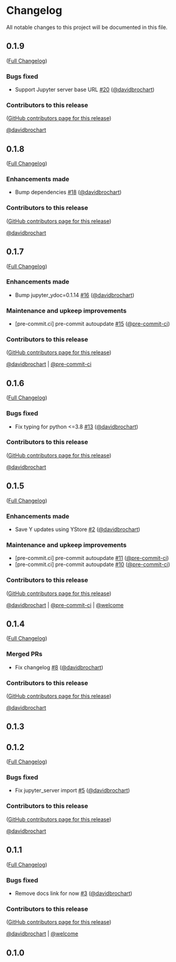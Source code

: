 # Changelog

All notable changes to this project will be documented in this file.

<!-- <START NEW CHANGELOG ENTRY> -->

## 0.1.9

([Full Changelog](https://github.com/jupyter-server/jupyter_server_ydoc/compare/v0.1.8...1eb8c61f9962b9d0b9b67538946e2041d816e317))

### Bugs fixed

- Support Jupyter server base URL [#20](https://github.com/jupyter-server/jupyter_server_ydoc/pull/20) ([@davidbrochart](https://github.com/davidbrochart))

### Contributors to this release

([GitHub contributors page for this release](https://github.com/jupyter-server/jupyter_server_ydoc/graphs/contributors?from=2022-07-27&to=2022-07-29&type=c))

[@davidbrochart](https://github.com/search?q=repo%3Ajupyter-server%2Fjupyter_server_ydoc+involves%3Adavidbrochart+updated%3A2022-07-27..2022-07-29&type=Issues)

<!-- <END NEW CHANGELOG ENTRY> -->

## 0.1.8

([Full Changelog](https://github.com/jupyter-server/jupyter_server_ydoc/compare/v0.1.7...8c8e3f086a80c07b58257adfe19887385fd2ff4c))

### Enhancements made

- Bump dependencies [#18](https://github.com/jupyter-server/jupyter_server_ydoc/pull/18) ([@davidbrochart](https://github.com/davidbrochart))

### Contributors to this release

([GitHub contributors page for this release](https://github.com/jupyter-server/jupyter_server_ydoc/graphs/contributors?from=2022-07-26&to=2022-07-27&type=c))

[@davidbrochart](https://github.com/search?q=repo%3Ajupyter-server%2Fjupyter_server_ydoc+involves%3Adavidbrochart+updated%3A2022-07-26..2022-07-27&type=Issues)

## 0.1.7

([Full Changelog](https://github.com/jupyter-server/jupyter_server_ydoc/compare/v0.1.6...1a43251c35a4a59fa2b8439d72fc8a5e2db669f9))

### Enhancements made

- Bump jupyter_ydoc=0.1.14 [#16](https://github.com/jupyter-server/jupyter_server_ydoc/pull/16) ([@davidbrochart](https://github.com/davidbrochart))

### Maintenance and upkeep improvements

- [pre-commit.ci] pre-commit autoupdate [#15](https://github.com/jupyter-server/jupyter_server_ydoc/pull/15) ([@pre-commit-ci](https://github.com/pre-commit-ci))

### Contributors to this release

([GitHub contributors page for this release](https://github.com/jupyter-server/jupyter_server_ydoc/graphs/contributors?from=2022-07-25&to=2022-07-26&type=c))

[@davidbrochart](https://github.com/search?q=repo%3Ajupyter-server%2Fjupyter_server_ydoc+involves%3Adavidbrochart+updated%3A2022-07-25..2022-07-26&type=Issues) | [@pre-commit-ci](https://github.com/search?q=repo%3Ajupyter-server%2Fjupyter_server_ydoc+involves%3Apre-commit-ci+updated%3A2022-07-25..2022-07-26&type=Issues)

## 0.1.6

([Full Changelog](https://github.com/jupyter-server/jupyter_server_ydoc/compare/v0.1.5...a90fec40d3b79e0fea564308e93d0868674250e5))

### Bugs fixed

- Fix typing for python <=3.8 [#13](https://github.com/jupyter-server/jupyter_server_ydoc/pull/13) ([@davidbrochart](https://github.com/davidbrochart))

### Contributors to this release

([GitHub contributors page for this release](https://github.com/jupyter-server/jupyter_server_ydoc/graphs/contributors?from=2022-07-25&to=2022-07-25&type=c))

[@davidbrochart](https://github.com/search?q=repo%3Ajupyter-server%2Fjupyter_server_ydoc+involves%3Adavidbrochart+updated%3A2022-07-25..2022-07-25&type=Issues)

## 0.1.5

([Full Changelog](https://github.com/jupyter-server/jupyter_server_ydoc/compare/v0.1.4...382cfd1d2a2676880cfcb210e3a15dc7e342c070))

### Enhancements made

- Save Y updates using YStore [#2](https://github.com/jupyter-server/jupyter_server_ydoc/pull/2) ([@davidbrochart](https://github.com/davidbrochart))

### Maintenance and upkeep improvements

- [pre-commit.ci] pre-commit autoupdate [#11](https://github.com/jupyter-server/jupyter_server_ydoc/pull/11) ([@pre-commit-ci](https://github.com/pre-commit-ci))
- [pre-commit.ci] pre-commit autoupdate [#10](https://github.com/jupyter-server/jupyter_server_ydoc/pull/10) ([@pre-commit-ci](https://github.com/pre-commit-ci))

### Contributors to this release

([GitHub contributors page for this release](https://github.com/jupyter-server/jupyter_server_ydoc/graphs/contributors?from=2022-07-11&to=2022-07-25&type=c))

[@davidbrochart](https://github.com/search?q=repo%3Ajupyter-server%2Fjupyter_server_ydoc+involves%3Adavidbrochart+updated%3A2022-07-11..2022-07-25&type=Issues) | [@pre-commit-ci](https://github.com/search?q=repo%3Ajupyter-server%2Fjupyter_server_ydoc+involves%3Apre-commit-ci+updated%3A2022-07-11..2022-07-25&type=Issues) | [@welcome](https://github.com/search?q=repo%3Ajupyter-server%2Fjupyter_server_ydoc+involves%3Awelcome+updated%3A2022-07-11..2022-07-25&type=Issues)

## 0.1.4

([Full Changelog](https://github.com/jupyter-server/jupyter_server_ydoc/compare/v0.1.3...3b6db1b0cb6e4a060af9f350b1d62396992931f9))

### Merged PRs

- Fix changelog [#8](https://github.com/jupyter-server/jupyter_server_ydoc/pull/8) ([@davidbrochart](https://github.com/davidbrochart))

### Contributors to this release

([GitHub contributors page for this release](https://github.com/jupyter-server/jupyter_server_ydoc/graphs/contributors?from=2022-07-11&to=2022-07-11&type=c))

[@davidbrochart](https://github.com/search?q=repo%3Ajupyter-server%2Fjupyter_server_ydoc+involves%3Adavidbrochart+updated%3A2022-07-11..2022-07-11&type=Issues)

## 0.1.3

## 0.1.2

([Full Changelog](https://github.com/jupyter-server/jupyter_server_ydoc/compare/v0.1.1...36bf3c1908d850fc11fb784a6adead4be86f3e4a))

### Bugs fixed

- Fix jupyter_server import [#5](https://github.com/jupyter-server/jupyter_server_ydoc/pull/5) ([@davidbrochart](https://github.com/davidbrochart))

### Contributors to this release

([GitHub contributors page for this release](https://github.com/jupyter-server/jupyter_server_ydoc/graphs/contributors?from=2022-07-11&to=2022-07-11&type=c))

[@davidbrochart](https://github.com/search?q=repo%3Ajupyter-server%2Fjupyter_server_ydoc+involves%3Adavidbrochart+updated%3A2022-07-11..2022-07-11&type=Issues)

## 0.1.1

([Full Changelog](https://github.com/jupyter-server/jupyter_server_ydoc/compare/d175b8a607985886ef0fd51af994ae186b527c12...e91f593a4213e314508418e951dc3aa3bb66cdcf))

### Bugs fixed

- Remove docs link for now [#3](https://github.com/jupyter-server/jupyter_server_ydoc/pull/3) ([@davidbrochart](https://github.com/davidbrochart))

### Contributors to this release

([GitHub contributors page for this release](https://github.com/jupyter-server/jupyter_server_ydoc/graphs/contributors?from=2022-07-10&to=2022-07-10&type=c))

[@davidbrochart](https://github.com/search?q=repo%3Ajupyter-server%2Fjupyter_server_ydoc+involves%3Adavidbrochart+updated%3A2022-07-10..2022-07-10&type=Issues) | [@welcome](https://github.com/search?q=repo%3Ajupyter-server%2Fjupyter_server_ydoc+involves%3Awelcome+updated%3A2022-07-10..2022-07-10&type=Issues)

## 0.1.0
